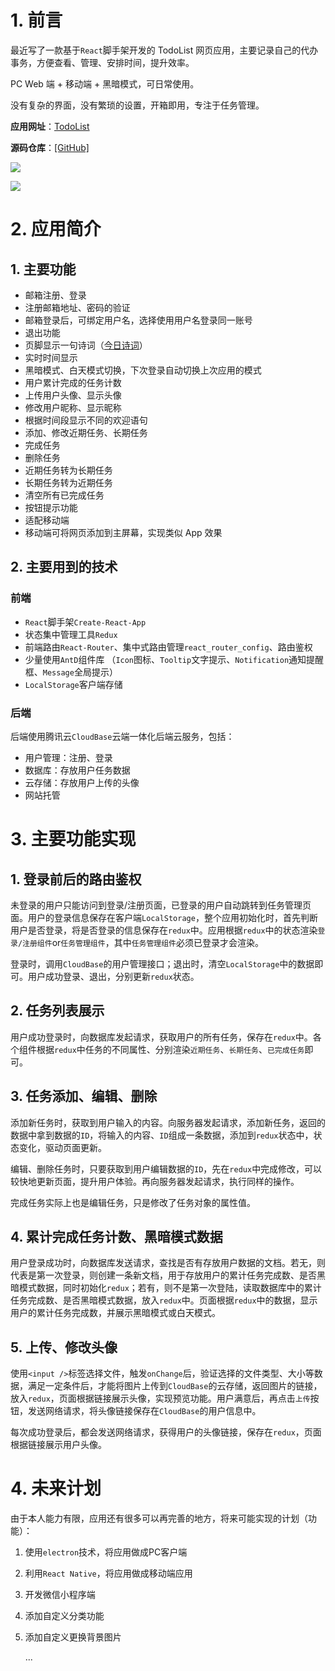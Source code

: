 # 1. 前言

最近写了一款基于`React`脚手架开发的 TodoList 网页应用，主要记录自己的代办事务，方便查看、管理、安排时间，提升效率。

PC Web 端 + 移动端 + 黑暗模式，可日常使用。

没有复杂的界面，没有繁琐的设置，开箱即用，专注于任务管理。

**应用网址**：<a href="https://lzxtodo.top" target="_blank">TodoList</a>

**源码仓库**：<a href="https://github.com/lzxjack/React-TodoList" target="_blank">[GitHub]</a>

![](https://jack-img.oss-cn-hangzhou.aliyuncs.com/img/20210602113432.png)

![](https://jack-img.oss-cn-hangzhou.aliyuncs.com/img/20210602113848.png)

# 2. 应用简介

## 1. 主要功能

-   邮箱注册、登录
-   注册邮箱地址、密码的验证
-   邮箱登录后，可绑定用户名，选择使用用户名登录同一账号
-   退出功能
-   页脚显示一句诗词（<a href="https://www.jinrishici.com/" target="_blank">今日诗词</a>）
-   实时时间显示
-   黑暗模式、白天模式切换，下次登录自动切换上次应用的模式
-   用户累计完成的任务计数
-   上传用户头像、显示头像
-   修改用户昵称、显示昵称
-   根据时间段显示不同的欢迎语句
-   添加、修改近期任务、长期任务
-   完成任务
-   删除任务
-   近期任务转为长期任务
-   长期任务转为近期任务
-   清空所有已完成任务
-   按钮提示功能
-   适配移动端
-   移动端可将网页添加到主屏幕，实现类似 App 效果

## 2. 主要用到的技术

### 前端

-   `React`脚手架`Create-React-App`
-   状态集中管理工具`Redux`
-   前端路由`React-Router`、集中式路由管理`react_router_config`、路由鉴权
-   少量使用`AntD`组件库 （`Icon`图标、`Tooltip`文字提示、`Notification`通知提醒框、`Message`全局提示）
-   `LocalStorage`客户端存储

### 后端

后端使用腾讯云`CloudBase`云端一体化后端云服务，包括：

-   用户管理：注册、登录
-   数据库：存放用户任务数据
-   云存储：存放用户上传的头像
-   网站托管

# 3. 主要功能实现

## 1. 登录前后的路由鉴权

未登录的用户只能访问到登录/注册页面，已登录的用户自动跳转到任务管理页面。用户的登录信息保存在客户端`LocalStorage`，整个应用初始化时，首先判断用户是否登录，将是否登录的信息保存在`redux`中。应用根据`redux`中的状态渲染`登录/注册组件`or`任务管理组件`，其中`任务管理组件`必须已登录才会渲染。

登录时，调用`CloudBase`的用户管理接口；退出时，清空`LocalStorage`中的数据即可。用户成功登录、退出，分别更新`redux`状态。

## 2. 任务列表展示

用户成功登录时，向数据库发起请求，获取用户的所有任务，保存在`redux`中。各个组件根据`redux`中任务的不同属性、分别渲染`近期任务`、`长期任务`、`已完成任务`即可。

## 3. 任务添加、编辑、删除

添加新任务时，获取到用户输入的内容。向服务器发起请求，添加新任务，返回的数据中拿到数据的`ID`，将输入的内容、`ID`组成一条数据，添加到`redux`状态中，状态变化，驱动页面更新。

编辑、删除任务时，只要获取到用户编辑数据的`ID`，先在`redux`中完成修改，可以较快地更新页面，提升用户体验。再向服务器发起请求，执行同样的操作。

完成任务实际上也是编辑任务，只是修改了任务对象的属性值。

## 4. 累计完成任务计数、黑暗模式数据

用户登录成功时，向数据库发送请求，查找是否有存放用户数据的文档。若无，则代表是第一次登录，则创建一条新文档，用于存放用户的累计任务完成数、是否黑暗模式数据，同时初始化`redux`；若有，则不是第一次登陆，读取数据库中的累计任务完成数、是否黑暗模式数据，放入`redux`中。页面根据`redux`中的数据，显示用户的累计任务完成数，并展示黑暗模式或白天模式。

## 5. 上传、修改头像

使用`<input />`标签选择文件，触发`onChange`后，验证选择的文件类型、大小等数据，满足一定条件后，才能将图片上传到`CloudBase`的云存储，返回图片的链接，放入`redux`，页面根据链接展示头像，实现预览功能。用户满意后，再点击`上传`按钮，发送网络请求，将头像链接保存在`CloudBase`的用户信息中。

每次成功登录后，都会发送网络请求，获得用户的头像链接，保存在`redux`，页面根据链接展示用户头像。

# 4. 未来计划

由于本人能力有限，应用还有很多可以再完善的地方，将来可能实现的计划（功能）：

1. 使用`electron`技术，将应用做成PC客户端

2. 利用`React Native`，将应用做成移动端应用

3. 开发微信小程序端

4. 添加自定义分类功能

5. 添加自定义更换背景图片

   ...